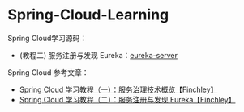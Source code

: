 # Spring-Cloud-Learning
Spring Cloud学习源码：

- (教程二) 服务注册与发现 Eureka：[eureka-server](https://github.com/826643679/Spring-Cloud-Learning/tree/master/eureka-server)

Spring Cloud 参考文章：

- [Spring Cloud 学习教程（一）：服务治理技术概览【Finchley】](https://blog.csdn.net/msaty/article/details/106101275)
- [Spring Cloud 学习教程（二）：服务注册与发现 Eureka【Finchley】](https://blog.csdn.net/msaty/article/details/106103201)
